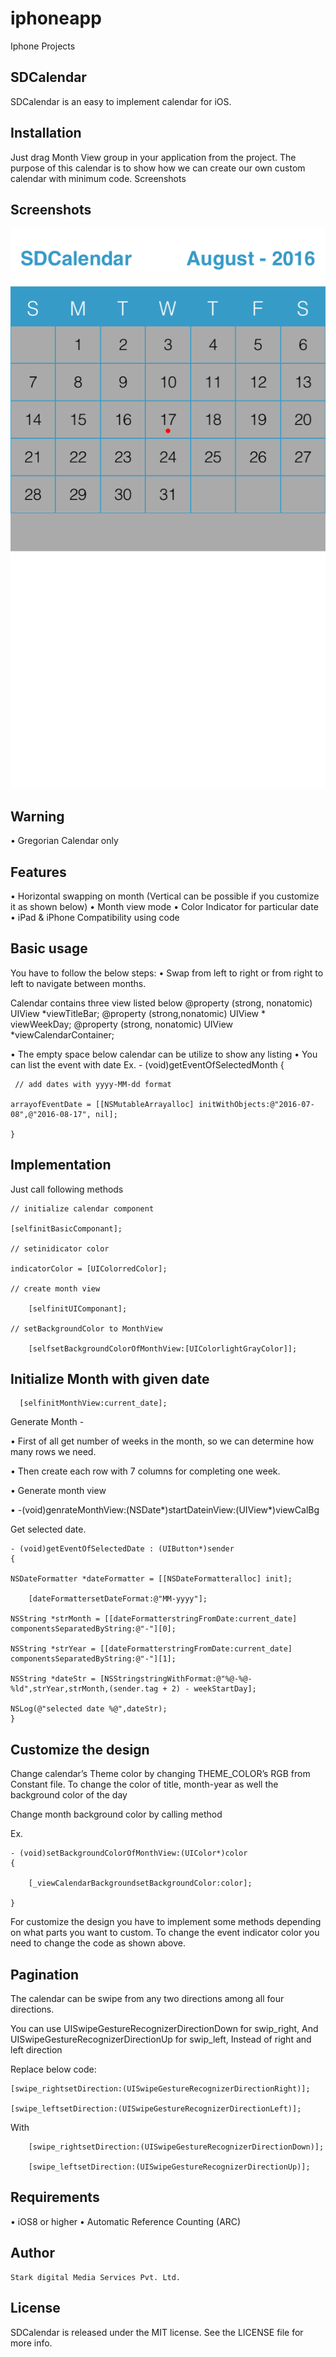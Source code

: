 # iphoneapp
Iphone Projects

## SDCalendar
       
SDCalendar is an easy to implement calendar for iOS.
## Installation
Just drag Month View group in your application from the project.
The purpose of this calendar is to show how we can create our own custom calendar with minimum code.
Screenshots
  
## Screenshots

![Example](./Screens/example2.png "Example View")

## Warning
•	Gregorian Calendar only
## Features
•	Horizontal swapping on month (Vertical can be possible if you customize it as shown below)
•	Month view mode
•	Color Indicator for particular date 
•	iPad & iPhone Compatibility using code 
## Basic usage
You have to follow the below steps:
•	Swap from left to right or from right to left to navigate between months.



Calendar contains three view listed below
	@property (strong, nonatomic) UIView *viewTitleBar;
	@property (strong,nonatomic) UIView * viewWeekDay;
	@property (strong, nonatomic) UIView *viewCalendarContainer;

•	The empty space below calendar can be utilize to show any listing
•	You can list the event with date 
Ex.
	- (void)getEventOfSelectedMonth
	{

	 // add dates with yyyy-MM-dd format

	arrayofEventDate = [[NSMutableArrayalloc] initWithObjects:@"2016-07-08",@"2016-08-17", nil];

	}

## Implementation
Just call following methods

	// initialize calendar component

	[selfinitBasicComponant];

	// setinidicator color

	indicatorColor = [UIColorredColor];

	// create month view

	    [selfinitUIComponant];

	// setBackgroundColor to MonthView

	    [selfsetBackgroundColorOfMonthView:[UIColorlightGrayColor]];

## Initialize Month with given date

	  [selfinitMonthView:current_date];

Generate Month -

•	First of all get number of weeks in the month, so we can determine how many rows we need.

•	Then create each row with 7 columns for completing one week.

•	Generate month view

•		-(void)genrateMonthView:(NSDate*)startDateinView:(UIView*)viewCalBg


Get selected date.

	- (void)getEventOfSelectedDate : (UIButton*)sender
	{

	NSDateFormatter *dateFormatter = [[NSDateFormatteralloc] init];

	    [dateFormattersetDateFormat:@"MM-yyyy"];

	NSString *strMonth = [[dateFormatterstringFromDate:current_date] componentsSeparatedByString:@"-"][0];

	NSString *strYear = [[dateFormatterstringFromDate:current_date] componentsSeparatedByString:@"-"][1];

	NSString *dateStr = [NSStringstringWithFormat:@"%@-%@-%ld",strYear,strMonth,(sender.tag + 2) - weekStartDay];

	NSLog(@"selected date %@",dateStr);
	}


## Customize the design
Change calendar’s Theme color by changing THEME_COLOR’s RGB from Constant file.
To change the color of title, month-year as well the background color of the day


Change month background color by calling method

Ex.

	- (void)setBackgroundColorOfMonthView:(UIColor*)color
	{

	    [_viewCalendarBackgroundsetBackgroundColor:color];

	}


For customize the design you have to implement some methods depending on what parts you want to custom. To change the event indicator color you need to change the code as shown above.

## Pagination

The calendar can be swipe from any two directions among all four directions.

You can use UISwipeGestureRecognizerDirectionDown for swip_right, 
And UISwipeGestureRecognizerDirectionUp for swip_left,
Instead of right and left direction

Replace below code:

	[swipe_rightsetDirection:(UISwipeGestureRecognizerDirectionRight)];

	[swipe_leftsetDirection:(UISwipeGestureRecognizerDirectionLeft)];

With

        [swipe_rightsetDirection:(UISwipeGestureRecognizerDirectionDown)];

        [swipe_leftsetDirection:(UISwipeGestureRecognizerDirectionUp)];

## Requirements
•	iOS8 or higher
•	Automatic Reference Counting (ARC)

## Author
	Stark digital Media Services Pvt. Ltd.

## License
SDCalendar is released under the MIT license. See the LICENSE file for more info.
